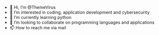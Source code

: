 - 👋 Hi, I’m @ThemeVirus
- 👀 I’m interested in coding, application development and cybersecurity
- 🌱 I’m currently learning python
- 💞️ I’m looking to collaborate on programming languages and applications
- 📫 How to reach me via mail

<!---
ThemeVirus/ThemeVirus is a ✨ special ✨ repository because its `README.md` (this file) appears on your GitHub profile.
You can click the Preview link to take a look at your changes.
--->
